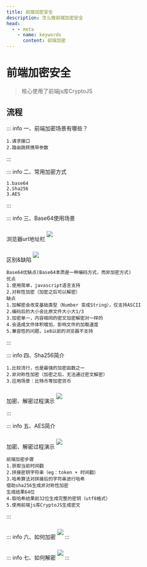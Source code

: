```yaml
---
title: 前端加密安全
description: 怎么做前端加密安全
head:
  - - meta
    - name: keywords
      content: 前端加密
---
```


# 前端加密安全

> 核心使用了前端js库CryptoJS

## 流程

::: info 一、前端加密场景有哪些？
```
1.请求接口
2.路由跳转携带参数
```
:::

::: info 二、常用加密方式
```
1.base64
2.Sha256
3.AES
```
:::

::: info 三、Base64使用场景

浏览器url地址栏
<img src="http://www.jwblog.cn/images/pc/code/share/encryptionShare001.png" class="show-img" />

区别&缺陷
<img src="http://www.jwblog.cn/images/pc/code/share/encryptionShare002.png" class="show-img" />

```
Base64优缺点(Base64本质是一种编码方式，而非加密方式)
优点
1.使用简单，javascript语言支持
2.对称性加密（加密之后可以解密）
缺点
1.加解密会改变基础类型（Number 变成String），仅支持ASCII
2.编码后的大小会比原文件大小大1/3
3.加密单一，内容相同的密文加密解密对一样的
4.会造成文件体积增加，影响文件的加载速度
5.兼容性的问题，ie8以前的浏览器不支持
```
:::

::: info 四、Sha256简介

```
1.比较流行，也是最强的加密函数之一
2.非对称性加密（加密之后，无法通过密文解密）
3.应用场景：比特币等加密货币
```

加密、解密过程演示
<img src="http://www.jwblog.cn/images/pc/code/share/encryptionShare003.png" class="show-img" />


:::

::: info 五、AES简介

加密、解密过程演示
<img src="http://www.jwblog.cn/images/pc/code/share/encryptionShare004.png" class="show-img" />

```
前端加密步骤
1.获取当前时间戳
2.拼接密钥字符串（eg：token + 时间戳）
3.哈希算法对拼接后的字符串进行哈希
借助sha256生成非对称性加密
生成结果64位
4.取哈希结果前32位生成完整的密钥（utf8格式）
5.使用前端js库CryptoJS生成密文
```

:::

::: info 六、如何加密
<img src="http://www.jwblog.cn/images/pc/code/share/encryptionShare006.png" class="show-img" />
:::

::: info 七、如何解密
<img src="http://www.jwblog.cn/images/pc/code/share/encryptionShare007.png" class="show-img" />
:::

<style lang="scss" scoped>
.show-img {
    margin: 10px 0;
}
</style>